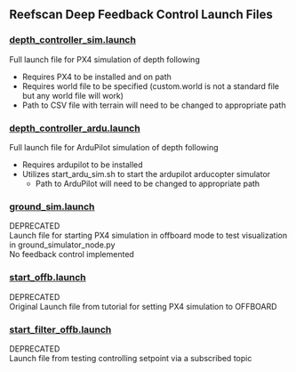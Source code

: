## Reefscan Deep Feedback Control Launch Files

### [depth_controller_sim.launch](depth_controller_sim.launch)
Full launch file for PX4 simulation of depth following
- Requires PX4 to be installed and on path
- Requires world file to be specified (custom.world is not a standard file but any world file will work)
- Path to CSV file with terrain will need to be changed to appropriate path

### [depth_controller_ardu.launch](depth_controller_ardu.launch)
Full launch file for ArduPilot simulation of depth following
- Requires ardupilot to be installed
- Utilizes start_ardu_sim.sh to start the ardupilot arducopter simulator
    - Path to ArduPilot will need to be changed to appropriate path

### [ground_sim.launch](ground_sim.launch)
DEPRECATED  
Launch file for starting PX4 simulation in offboard mode to test visualization in ground_simulator_node.py  
No feedback control implemented 

### [start_offb.launch](start_offb.launch)
DEPRECATED  
Original Launch file from tutorial for setting PX4 simulation to OFFBOARD 

### [start_filter_offb.launch](start_filter_offb.launch)
DEPRECATED  
Launch file from testing controlling setpoint via a subscribed topic
